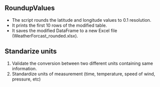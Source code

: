 ## RoundupValues

- The script rounds the latitude and longitude values to 0.1 resolution.
- It prints the first 10 rows of the modified table.
- It saves the modified DataFrame to a new Excel file (WeatherForcast_rounded.xlsx).

## Standarize units

1. Validate the conversion between two different units containing same information.
2. Standardize units of measurement (time, temperature, speed of wind, pressure, etc)

